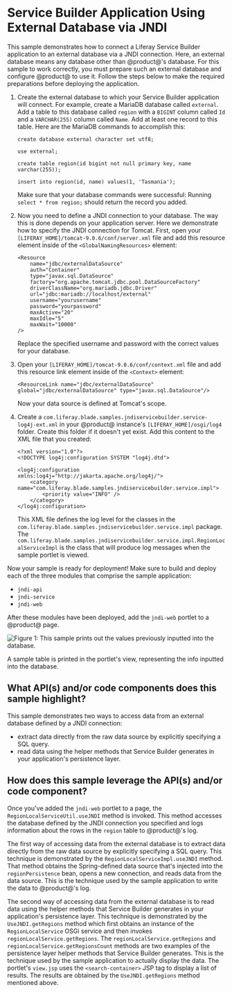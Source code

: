 # Service Builder Application Using External Database via JNDI [](id=service-builder-application-using-external-database-via-jndi)

This sample demonstrates how to connect a Liferay Service Builder application to
an external database via a JNDI connection. Here, an external database means any
database other than @product@'s database. For this sample to work correctly, you
must prepare such an external database and configure @product@ to use it. Follow
the steps below to make the required preparations before deploying the
application.

1.  Create the external database to which your Service Builder application will
    connect. For example, create a MariaDB database called `external`. Add a
    table to this database called `region` with a `BIGINT` column called `Id`
    and a `VARCHAR(255)` column called `Name`. Add at least one record to this
    table. Here are the MariaDB commands to accomplish this:

        create database external character set utf8;

        use external;

        create table region(id bigint not null primary key, name varchar(255));

        insert into region(id, name) values(1, 'Tasmania');

    Make sure that your database commands were successful: Running `select *
    from region;` should return the record you added.

2.  Now you need to define a JNDI connection to your database. The way this is
    done depends on your application server. Here we demonstrate how to specify
    the JNDI connection for Tomcat. First, open your
    `[LIFERAY_HOME]/tomcat-9.0.6/conf/server.xml` file and add this resource
    element inside of the `<GlobalNamingResources>` element:

        <Resource
            name="jdbc/externalDataSource"
            auth="Container"
            type="javax.sql.DataSource"
            factory="org.apache.tomcat.jdbc.pool.DataSourceFactory"
            driverClassName="org.mariadb.jdbc.Driver"
            url="jdbc:mariadb://localhost/external"
            username="yourusername"
            password="yourpassword"
            maxActive="20"
            maxIdle="5"
            maxWait="10000"
        />

    Replace the specified username and password with the correct values for your
    database.

3.  Open your `[LIFERAY_HOME]/tomcat-9.0.6/conf/context.xml` file and add this
    resource link element inside of the `<Context>` element:

        <ResourceLink name="jdbc/externalDataSource" global="jdbc/externalDataSource" type="javax.sql.DataSource"/>

    Now your data source is defined at Tomcat's scope.

4.  Create a `com.liferay.blade.samples.jndiservicebuilder.service-log4j-ext.xml`
    in your @product@ instance's `[LIFERAY_HOME]/osgi/log4` folder. Create this
    folder if it doesn't yet exist. Add this content to the XML file that you
    created:

        <?xml version="1.0"?>
        <!DOCTYPE log4j:configuration SYSTEM "log4j.dtd">

        <log4j:configuration xmlns:log4j="http://jakarta.apache.org/log4j/">
            <category name="com.liferay.blade.samples.jndiservicebuilder.service.impl">
                <priority value="INFO" />
            </category>
        </log4j:configuration>

    This XML file defines the log level for the classes in the
    `com.liferay.blade.samples.jndiservicebuilder.service.impl` package. The
    `com.liferay.blade.samples.jndiservicebuilder.service.impl.RegionLocalServiceImpl`
    is the class that will produce log messages when the sample portlet is
    viewed.

Now your sample is ready for deployment! Make sure to build and deploy each of
the three modules that comprise the sample application:

- `jndi-api`
- `jndi-service`
- `jndi-web`

After these modules have been deployed, add the `jndi-web` portlet to a
@product@ page.

![Figure 1: This sample prints out the values previously inputted into the database.](../../../../images/jndi-sb-sample.png)

A sample table is printed in the portlet's view, representing the info inputted
into the database.

## What API(s) and/or code components does this sample highlight? [](id=what-apis-and-or-code-components-does-this-sample-highlight)

This sample demonstrates two ways to access data from an external database
defined by a JNDI connection:

- extract data directly from the raw data source by explicitly specifying a SQL
  query.
- read data using the helper methods that Service Builder generates in your
  application's persistence layer.

## How does this sample leverage the API(s) and/or code component? [](id=how-does-this-sample-leverage-the-apis-and-or-code-component)

Once you've added the `jndi-web` portlet to a page, the
`RegionLocalServiceUtil.useJNDI` method is invoked. This method accesses the
database defined by the JNDI connection you specified and logs information about
the rows in the `region` table to @product@'s log.

The first way of accessing data from the external database is to extract data directly from
the raw data source by explicitly specifying a SQL query. This technique is
demonstrated by the `RegionLocalServiceImpl.useJNDI` method. That method obtains
the Spring-defined data source that's injected into the `regionPersistence`
bean, opens a new connection, and reads data from the data source. This is the
technique used by the sample application to write the data to @product@'s log.

The second way of accessing data from the external database is to read data
using the helper methods that Service Builder generates in your application's
persistence layer. This technique is demonstrated by the `UseJNDI.getRegions`
method which first obtains an instance of the `RegionLocalService` OSGi service
and then invokes `regionLocalService.getRegions`. The
`regionLocalService.getRegions` and `regionLocalService.getRegionsCount` methods
are two examples of the persistence layer helper methods that Service Builder
generates. This is the technique used by the sample application to actually
display the data. The portlet's `view.jsp` uses the `<search-container>` JSP tag
to display a list of results. The results are obtained by the
`UseJNDI.getRegions` method mentioned above. 
